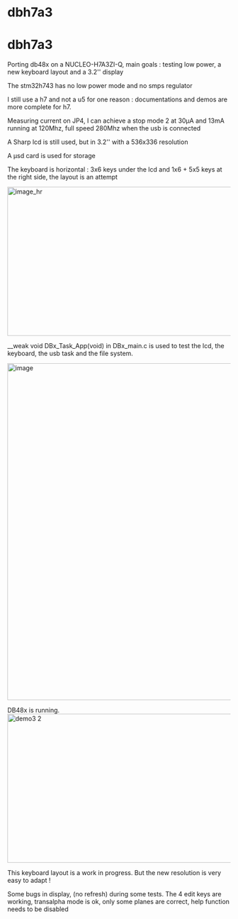 # dbh7a3
# dbh7a3
Porting db48x on a NUCLEO-H7A3ZI-Q, main goals : testing low power, a new keyboard layout and a 3.2'' display

The stm32h743 has no low power mode and no smps regulator

I still use a h7 and not a u5 for one reason : documentations and demos are more complete for h7.


Measuring current on JP4, I can achieve a stop mode 2 at 30µA and 13mA running at 120Mhz, full speed 280Mhz when the usb is connected

A Sharp lcd is still used, but in 3.2'' with a 536x336 resolution 

A µsd card is used for storage

The keyboard is horizontal : 3x6 keys under the lcd and 1x6 + 5x5 keys at the right side, the layout is an attempt

<img width="536" height="336" alt="image_hr" src="https://github.com/user-attachments/assets/e5dbc27c-fdae-4213-8231-74d21b85713f" />

__weak void DBx_Task_App(void) in DBx_main.c is used to test the lcd, the keyboard, the usb task and the file system.


<img width="1539" height="760" alt="image" src="https://github.com/user-attachments/assets/acef5a0a-a5b5-46da-9707-fae9479d1002" />

DB48x is running.
<img width="536" height="336" alt="demo3 2" src="https://github.com/user-attachments/assets/d911e336-1f95-4314-81e8-c1900c6d34e9" />

This keyboard layout is a work in progress. But the new resolution is very easy to adapt !

Some bugs in display, (no refresh) during some tests.
The 4 edit keys are working, transalpha mode is ok, only some planes are correct, help function needs to be disabled



